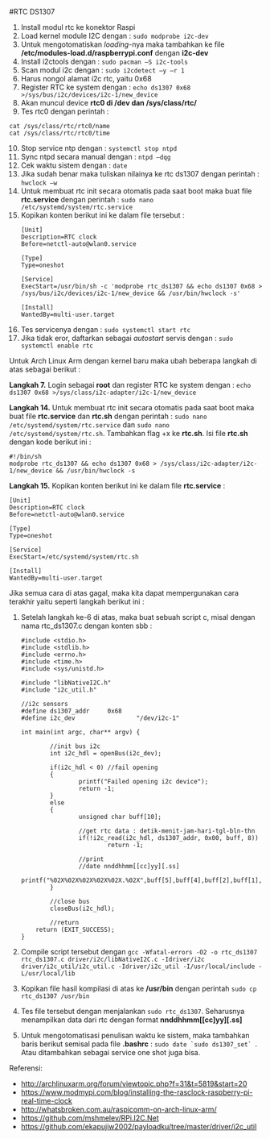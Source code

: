 #RTC DS1307
1. Install modul rtc ke konektor Raspi
2. Load kernel module I2C dengan : `sudo modprobe i2c-dev`
3. Untuk mengotomatiskan *loading*-nya maka tambahkan ke file **/etc/modules-load.d/raspberrypi.conf** dengan **i2c-dev**
4.	Install i2ctools dengan : `sudo pacman –S i2c-tools`
5.	Scan modul i2c dengan : `sudo i2cdetect –y –r 1`
6.	Harus nongol alamat i2c rtc, yaitu 0x68
7.	Register RTC ke system dengan : 
 ```echo ds1307 0x68 >/sys/bus/i2c/devices/i2c-1/new_device```
8.	Akan muncul device **rtc0 di /dev dan /sys/class/rtc/**
9.	Tes rtc0 dengan perintah :
 ```
 cat /sys/class/rtc/rtc0/name
 cat /sys/class/rtc/rtc0/time
 ```
10.	Stop service ntp dengan : `systemctl stop ntpd`
11.	Sync ntpd secara manual dengan : `ntpd –dqg`
12.	Cek waktu sistem dengan : `date`
13.	Jika sudah benar maka tuliskan nilainya ke rtc ds1307 dengan perintah : `hwclock –w`
14.	Untuk membuat rtc init secara otomatis pada saat boot maka buat file **rtc.service** dengan perintah : `sudo nano /etc/systemd/system/rtc.service`
15.	Kopikan konten berikut ini ke dalam file tersebut :
	```
	[Unit]
	Description=RTC clock
	Before=netctl-auto@wlan0.service
	
	[Type]
	Type=oneshot
	
	[Service]
	ExecStart=/usr/bin/sh -c 'modprobe rtc_ds1307 && echo ds1307 0x68 > /sys/bus/i2c/devices/i2c-1/new_device && /usr/bin/hwclock -s'
	
	[Install]
	WantedBy=multi-user.target
	```
16.	Tes servicenya dengan : `sudo systemctl start rtc`
17.	Jika tidak eror, daftarkan sebagai *autostart* servis dengan : `sudo systemctl enable rtc`

Untuk Arch Linux Arm dengan kernel baru maka ubah beberapa langkah di atas sebagai berikut :

**Langkah 7.** Login sebagai **root** dan register RTC ke system dengan : 
 ```echo ds1307 0x68 >/sys/class/i2c-adapter/i2c-1/new_device```

**Langkah 14.** Untuk membuat rtc init secara otomatis pada saat boot maka buat file **rtc.service** dan **rtc.sh** dengan perintah : `sudo nano /etc/systemd/system/rtc.service` dan `sudo nano /etc/systemd/system/rtc.sh`. Tambahkan flag +x ke **rtc.sh**. Isi file **rtc.sh** dengan kode berikut ini :
```
#!/bin/sh
modprobe rtc_ds1307 && echo ds1307 0x68 > /sys/class/i2c-adapter/i2c-1/new_device && /usr/bin/hwclock -s
```

**Langkah 15.** Kopikan konten berikut ini ke dalam file **rtc.service** :
```
[Unit]
Description=RTC clock
Before=netctl-auto@wlan0.service

[Type]
Type=oneshot

[Service]
ExecStart=/etc/systemd/system/rtc.sh

[Install]
WantedBy=multi-user.target
```

Jika semua cara di atas gagal, maka kita dapat mempergunakan cara terakhir yaitu seperti langkah berikut ini :

1. Setelah langkah ke-6 di atas, maka buat sebuah script c, misal dengan nama rtc_ds1307.c dengan konten sbb :

	```
	#include <stdio.h>
	#include <stdlib.h>
	#include <errno.h>
	#include <time.h>
	#include <sys/unistd.h>
	
	#include "libNativeI2C.h"
	#include "i2c_util.h"
	
	//i2c sensors
	#define ds1307_addr     0x68
	#define i2c_dev                 "/dev/i2c-1"
	
	int main(int argc, char** argv) {
	
	        //init bus i2c
	        int i2c_hdl = openBus(i2c_dev);
	
	        if(i2c_hdl < 0) //fail opening
	        {
	                printf("Failed opening i2c device");
	                return -1;
	        }
	        else
	        {
	                unsigned char buff[10];
	
	                //get rtc data : detik-menit-jam-hari-tgl-bln-thn
	                if(!i2c_read(i2c_hdl, ds1307_addr, 0x00, buff, 8))
	                        return -1;
	
	                //print
	                //date nnddhhmm[[cc]yy][.ss]
	                printf("%02X%02X%02X%02X%02X.%02X",buff[5],buff[4],buff[2],buff[1],buff[6],buff[0]);
	        }
	
	        //close bus
	        closeBus(i2c_hdl);
	
	        //return
	    return (EXIT_SUCCESS);
	}
	```

2. Compile script tersebut dengan `gcc -Wfatal-errors -O2 -o rtc_ds1307 rtc_ds1307.c driver/i2c/libNativeI2C.c -Idriver/i2c driver/i2c_util/i2c_util.c -Idriver/i2c_util -I/usr/local/include -L/usr/local/lib
`
3. Kopikan file hasil kompilasi di atas ke **/usr/bin** dengan perintah `sudo cp rtc_ds1307 /usr/bin`

4. Tes file tersebut dengan menjalankan `sudo rtc_ds1307`. Seharusnya menampilkan data dari rtc dengan format **nnddhhmm[[cc]yy][.ss]**

5. Untuk mengotomatisasi penulisan waktu ke sistem, maka tambahkan baris berikut semisal pada file **.bashrc** : ```sudo date `sudo ds1307_set` ```. Atau ditambahkan sebagai service one shot juga bisa.

Referensi:
 - http://archlinuxarm.org/forum/viewtopic.php?f=31&t=5819&start=20
 - https://www.modmypi.com/blog/installing-the-rasclock-raspberry-pi-real-time-clock
 - http://whatsbroken.com.au/raspicomm-on-arch-linux-arm/
 - https://github.com/mshmelev/RPi.I2C.Net
 - https://github.com/ekapujiw2002/payloadku/tree/master/driver/i2c_util
